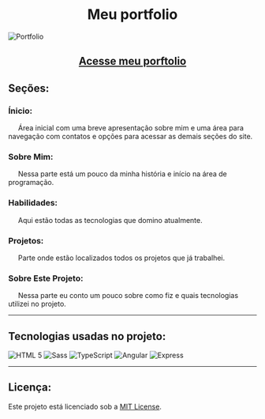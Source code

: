 <h1 align="center">Meu portfolio</h1>

![Portfolio](./portfolio/src/assets/portfolio.png)

<h2 align="center"><a href="https://ryansoares.com.br">Acesse meu porftolio</a></h2>

## Seções:

### Ínicio:
<p style="text-indent: 20px;">
Área inicial com uma breve apresentação sobre mim e uma área para navegação com contatos e opções para acessar as demais seções do site.
</p>

### Sobre Mim:
<p style="text-indent: 20px;">
Nessa parte está um pouco da minha história e início na área de programação.
</p>

### Habilidades:
<p style="text-indent: 20px;">
Aqui estão todas as tecnologias que domino atualmente.
</p>

### Projetos:
<p style="text-indent: 20px;">
Parte onde estão localizados todos os projetos que já trabalhei.
</p>

### Sobre Este Projeto:
<p style="text-indent: 20px;">
Nessa parte eu conto um pouco sobre como fiz e quais tecnologias utilizei no projeto.
</p>

---

## Tecnologias usadas no projeto:

![HTML 5](https://img.shields.io/badge/HTML5-E34F26?style=for-the-badge&logo=html5&logoColor=white)
![Sass](https://img.shields.io/badge/Sass-000?style=for-the-badge&logo=sass)
![TypeScript](https://img.shields.io/badge/TypeScript-007ACC?style=for-the-badge&logo=typescript&logoColor=white)
![Angular](https://img.shields.io/badge/Angular-DD0031?style=for-the-badge&logo=angular&logoColor=white)
![Express](https://img.shields.io/badge/express.js-%23404d59.svg?style=for-the-badge&logo=express&logoColor=%2361DAFB)

---

## Licença:

Este projeto está licenciado sob a [MIT License](LICENSE).
